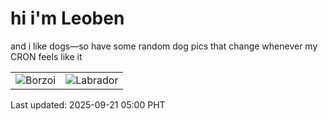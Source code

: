 # hi i'm Leoben

and i like dogs—so have some random dog pics that change whenever my CRON feels like it

|  |  |
|--------|----------|
| ![Borzoi](https://random-dog-vercel.vercel.app/api/random-borzoi?v=1758402051) | ![Labrador](https://random-dog-vercel.vercel.app/api/random-labrador?v=1758402051) |

Last updated: 2025-09-21 05:00 PHT
